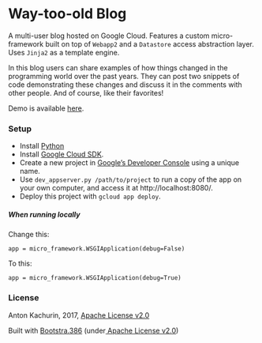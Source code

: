 # Way-too-old Blog

A multi-user blog hosted on Google Cloud. Features a custom micro-framework built
on top of `Webapp2` and a `Datastore` access abstraction layer. Uses `Jinja2`
as a template engine.

In this blog users can share examples of how things changed in the
programming world over the past years. They can post two snippets
of code demonstrating these changes and discuss it in the comments
with other people. And of course, like their favorites!

Demo is available [here](https://way-too-old.appspot.com/).

### Setup

- Install [Python](https://www.python.org/downloads/)
- Install [Google Cloud SDK](https://cloud.google.com/sdk/docs/).
- Create a new project in [Google’s Developer Console](https://console.cloud.google.com/) using a unique name.
- Use `dev_appserver.py /path/to/project` to run a copy of the app on your own computer, and access it at http://localhost:8080/.
- Deploy this project with `gcloud app deploy`.

##### When running locally

Change this:

    app = micro_framework.WSGIApplication(debug=False)

To this:

    app = micro_framework.WSGIApplication(debug=True)

### License

Anton Kachurin, 2017, [Apache License v2.0](http://www.apache.org/licenses/LICENSE-2.0)

Built with [Bootstra.386](http://kristopolous.github.io/BOOTSTRA.386/index.html) (under[ Apache License v2.0](http://www.apache.org/licenses/LICENSE-2.0))
